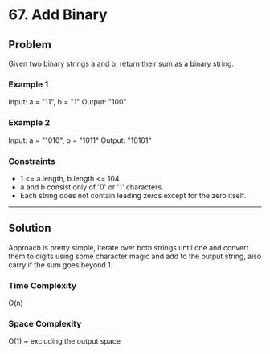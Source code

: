 # 67. Add Binary

## Problem

Given two binary strings a and b, return their sum as a binary string.

### Example 1

Input: a = "11", b = "1"
Output: "100"

### Example 2

Input: a = "1010", b = "1011"
Output: "10101"

### Constraints

- 1 <= a.length, b.length <= 104
- a and b consist only of '0' or '1' characters.
- Each string does not contain leading zeros except for the zero itself.

---

## Solution

Approach is pretty simple, iterate over both strings until one and convert them to digits using some character magic and add to the output string, also carry if the sum goes beyond 1.

### Time Complexity

O(n)

### Space Complexity

O(1) ~ excluding the output space

